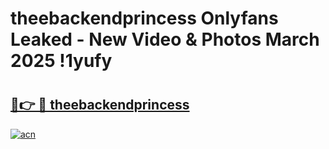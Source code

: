 # theebackendprincess Onlyfans Leaked - New Video & Photos March 2025 !1yufy

# <h2><a href="https://671z5b.iuczelnia.edu.pl?title=theebackendprincess&ref=1yufy">🔗👉 🔴 theebackendprincess</a></h2>

[![acn](https://github.com/user-attachments/assets/0f9c940e-d8b0-45ae-aac7-cd30a18b3e1c)](https://671z5b.iuczelnia.edu.pl?title=theebackendprincess&ref=1yufy)

